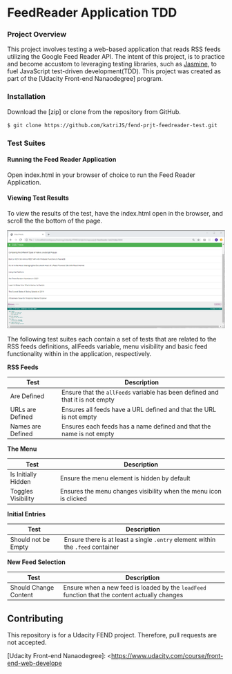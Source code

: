 # FeedReader Application TDD



### Project Overview

This project involves testing a web-based application that reads RSS feeds utilizing the Google Feed Reader API. The intent of this project, is to practice and become accustom to leveraging testing libraries, such as [Jasmine], to fuel JavaScript test-driven development(TDD). This project was created as part of the [Udacity Front-end Nanaodegree] program.


### Installation

 Download the [zip] or clone from the repository from GitHub.
 ```sh
 $ git clone https://github.com/katriJS/fend-prjt-feedreader-test.git
 ```


### Test Suites


#### Running the Feed Reader Application
Open index.html in your browser of choice to run the Feed Reader Application.

#### Viewing Test Results
To view the results of the test, have the index.html open in the browser, and scroll the the bottom of the page.

![alt text](/img/feedreader.png)

The following test suites each contain a set of tests that are related to the RSS feeds definitions, allFeeds variable, menu visibility and basic feed functionality within in the application, respectively.

**RSS Feeds**

| Test | Description |
| ------ | ------ |
| Are Defined | Ensure that the `allFeeds` variable has been defined and that it is not empty |
| URLs are Defined | Ensures all feeds have a URL defined and that the URL is not empty |
| Names are Defined | Ensures each feeds has a name defined and that the name is not empty |

**The Menu**

| Test | Description |
| ------ | ------ |
| Is Initially Hidden | Ensure the menu element is hidden by default |
| Toggles Visibility | Ensures the menu changes visibility when the menu icon is clicked |

**Initial Entries**

| Test | Description |
| ------ | ------ |
| Should not be Empty | Ensure there is at least a single `.entry` element within the `.feed` container |

**New Feed Selection**

| Test | Description |
| ------ | ------ |
| Should Change Content | Ensure when a new feed is loaded by the `loadFeed` function that the content actually changes |


## Contributing

This repository is for a Udacity FEND project. Therefore, pull requests are not accepted.


[//]: # (reference links)
   [Jasmine]: <http://jasmine.github.io/>
   [Udacity Front-end Nanaodegree]: <https://www.udacity.com/course/front-end-web-develope
